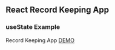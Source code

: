 ## React Record Keeping App
### useState Example

 Record Keeping App [DEMO](https://record-keeping.netlify.app/)
